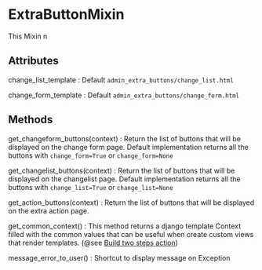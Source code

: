 # ExtraButtonMixin

This Mixin n 

## Attributes

change_list_template
: Default `admin_extra_buttons/change_list.html`


change_form_template
: Default `admin_extra_buttons/change_form.html`

## Methods

get_changeform_buttons(context)
: Return the list of buttons that will be displayed on the change form page.
Default implementation returns all the buttons with `change_form=True` or `change_form=None`

get_changelist_buttons(context)
: Return the list of buttons that will be displayed on the changelist page.
Default implementation returns all the buttons with `change_list=True` or `change_list=None`


get_action_buttons(context)
: Return the list of buttons that will be displayed on the extra action page.

get_common_context()
: This method returns a django template Context filled with the common values 
that can be useful when create custom views that render templates. (\@see [Build two steps action](/howto/#build-two-steps-action))

message_error_to_user()
: Shortcut to display message on Exception


